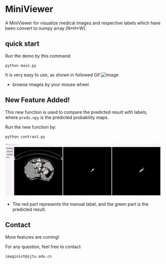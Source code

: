 # MiniViewer
A MiniViewer for visualize medical images and respective labels which have been convert to numpy array [N\*H\*W].

## quick start

Run the demo by this command:

```
python main.py
```

It is very easy to use, as shown in followed Gif
![image]( ./images/demo.gif)
* browse images by your mouse wheel

## New Feature Added!
This new function is used to compare the predicted result with labels, where `preds.npy` is the predicted probability maps.

Run the new function by:
```
python contrast.py
```
![image]( ./images/demo2.gif)

* The red part represents the manual label, and the green part is the predicted result.

## Contact
More features are coming!

For any question, feel free to contact
```
imaginist@sjtu.edu.cn
```

